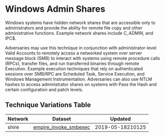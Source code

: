 # Windows Admin Shares

Windows systems have hidden network shares that are accessible only to administrators and provide the ability for remote file copy and other administrative functions. Example network shares include C$, ADMIN$, and IPC$.

Adversaries may use this technique in conjunction with administrator-level Valid Accounts to remotely access a networked system over server message block (SMB) to interact with systems using remote procedure calls (RPCs), transfer files, and run transferred binaries through remote Execution. Example execution techniques that rely on authenticated sessions over SMB/RPC are Scheduled Task, Service Execution, and Windows Management Instrumentation. Adversaries can also use NTLM hashes to access administrator shares on systems with Pass the Hash and certain configuration and patch levels. 

## Technique Variations Table

| Network | Dataset | Updated |
| ------- | --------- | ------- |
| shire | [empire_invoke_smbexec](./empire_invoke_smbexec.md) | 2019-05-18210125 |